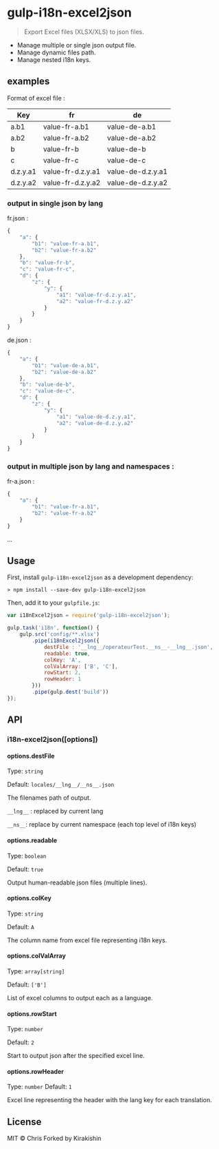 # gulp-i18n-excel2json
> Export Excel files (XLSX/XLS) to json files.

* Manage multiple or single json output file.
* Manage dynamic files path.
* Manage nested i18n keys.

## examples
Format of excel file :

| Key     | fr    | de |
| --------|---------|-------|
|a.b1	|value-fr-a.b1|	value-de-a.b1|
|a.b2	|value-fr-a.b2|	value-de-a.b2|
|b	|value-fr-b|	value-de-b|
|c	|value-fr-c|	value-de-c|
|d.z.y.a1|	value-fr-d.z.y.a1|	value-de-d.z.y.a1|
|d.z.y.a2|	value-fr-d.z.y.a2|	value-de-d.z.y.a2|

### output in single json by lang
fr.json :
```javascript
{
    "a": {
        "b1": "value-fr-a.b1",
        "b2": "value-fr-a.b2"
    },
    "b": "value-fr-b",
    "c": "value-fr-c",
    "d": {
        "z": {
            "y": {
                "a1": "value-fr-d.z.y.a1",
                "a2": "value-fr-d.z.y.a2"
            }
        }
    }
}
```
de.json :
```javascript
{
    "a": {
        "b1": "value-de-a.b1",
        "b2": "value-de-a.b2"
    },
    "b": "value-de-b",
    "c": "value-de-c",
    "d": {
        "z": {
            "y": {
                "a1": "value-de-d.z.y.a1",
                "a2": "value-de-d.z.y.a2"
            }
        }
    }
}
```
### output in multiple json by lang and namespaces : 
fr-a.json :
```javascript
{
    "a": {
        "b1": "value-fr-a.b1",
        "b2": "value-fr-a.b2"
    }
}
```
...

## Usage
First, install `gulp-i18n-excel2json` as a development dependency:

```shell
> npm install --save-dev gulp-i18n-excel2json
```

Then, add it to your `gulpfile.js`:

```javascript
var i18nExcel2json = require('gulp-i18n-excel2json');

gulp.task('i18n', function() {
    gulp.src('config/**.xlsx')
        .pipe(i18nExcel2json({
            destFile : '__lng__/operateurTest.__ns__-__lng__.json',
            readable: true,
            colKey: 'A',
            colValArray: ['B', 'C'],
            rowStart: 2,
            rowHeader: 1
        }))
        .pipe(gulp.dest('build'))
});
```


## API

### i18n-excel2json([options])

#### options.destFile
Type: `string`

Default: `locales/__lng__/__ns__.json`

The filenames path of output.

`__lng__` : replaced by current lang

`__ns__`: replace by current namespace (each top level of i18n keys)

#### options.readable
Type: `boolean`

Default: `true`

Output human-readable json files (multiple lines).

#### options.colKey
Type: `string`

Default: `A`

The column name from excel file representing i18n keys.

#### options.colValArray
Type: `array[string]`

Default: `['B']`

List of excel columns to output each as a language.

#### options.rowStart
Type: `number`

Default: `2`

Start to output json after the specified excel line.

#### options.rowHeader
Type: `number`
Default: `1`

Excel line representing the header with the lang key for each translation.

## License
MIT &copy; Chris Forked by Kirakishin
